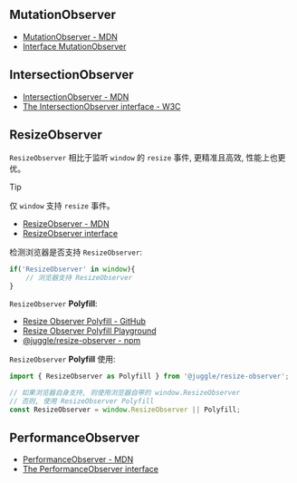 ## MutationObserver

- [MutationObserver - MDN](https://developer.mozilla.org/en-US/docs/Web/API/MutationObserver)
- [Interface MutationObserver](https://dom.spec.whatwg.org/#interface-mutationobserver)

## IntersectionObserver

- [IntersectionObserver - MDN](https://developer.mozilla.org/en-US/docs/Web/API/IntersectionObserver)
- [The IntersectionObserver interface - W3C](https://w3c.github.io/IntersectionObserver/#intersection-observer-interface)

## ResizeObserver

`ResizeObserver` 相比于监听 `window` 的 `resize` 事件, 更精准且高效, 性能上也更优。

> [!tip]
> 仅 `window` 支持 `resize` 事件。

- [ResizeObserver - MDN](https://developer.mozilla.org/en-US/docs/Web/API/ResizeObserver)
- [ResizeObserver interface](https://drafts.csswg.org/resize-observer/#resize-observer-interface)

检测浏览器是否支持 `ResizeObserver`:

```js
if('ResizeObserver' in window){
	// 浏览器支持 ResizeObserver
}
```

`ResizeObserver` **Polyfill**:

- [Resize Observer Polyfill - GitHub](https://github.com/juggle/resize-observer)
- [Resize Observer Polyfill Playground](https://juggle.studio/resize-observer/)
- [@juggle/resize-observer - npm](https://www.npmjs.com/package/@juggle/resize-observer)

`ResizeObserver` **Polyfill** 使用:

```js
import { ResizeObserver as Polyfill } from '@juggle/resize-observer';

// 如果浏览器自身支持, 则使用浏览器自带的 window.ResizeObserver
// 否则, 使用 ResizeObserver Polyfill
const ResizeObserver = window.ResizeObserver || Polyfill;
```

## PerformanceObserver

- [PerformanceObserver - MDN](https://developer.mozilla.org/en-US/docs/Web/API/PerformanceObserver)
- [The PerformanceObserver interface](https://w3c.github.io/performance-timeline/#dom-performanceobserver)